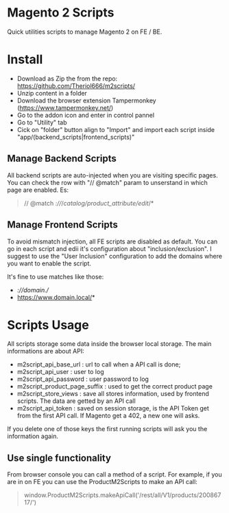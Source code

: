 # Magento 2 Scripts
Quick utilities scripts to manage Magento 2 on FE / BE.

# Install
* Download as Zip the from the repo: https://github.com/Theriol666/m2scripts/
* Unzip content in a folder
* Download the browser extension Tampermonkey (https://www.tampermonkey.net/)
* Go to the addon icon and enter in control pannel
* Go to "Utility" tab
* Cick on "folder" button align to "Import" and import each script inside "app/(backend_scripts|frontend_scripts)"

## Manage Backend Scripts
All backend scripts are auto-injected when you are visiting specific pages. You can check the row with "// @match" param to unserstand in which page are enabled. Es:
> // @match        *://*/*catalog/product_attribute/edit*/*

## Manage Frontend Scripts
To avoid mismatch injection, all FE scripts are disabled as default. You can go in each script and edii it's configuration about "inclusion/exclusion". I suggest to use the "User Inclusion" configuration to add the domains where you want to enable the script.

It's fine to use matches like those:
- *://*domain.*/*
- https://www.domain.local/*

# Scripts Usage
All scripts storage some data inside the browser local storage. The main informations are about API:
- m2script_api_base_url : url to call when a API call is done;
- m2script_api_user : user to log
- m2script_api_password : user password to log
- m2script_product_page_suffix : used to get the correct product page
- m2script_store_views : save all stores information, used by frontend scripts. The data are getted by an API call
- m2script_api_token : saved on session storage, is the API Token get from the first API call. If Magento get a 402, a new one will asks.

If you delete one of those keys the first running scripts will ask you the information again.

## Use single functionality
From browser console you can call a method of a script. For example, if you are in on FE you can use the ProductM2Scripts to make an API call:

> window.ProductM2Scripts.makeApiCall('/rest/all/V1/products/20086717/')